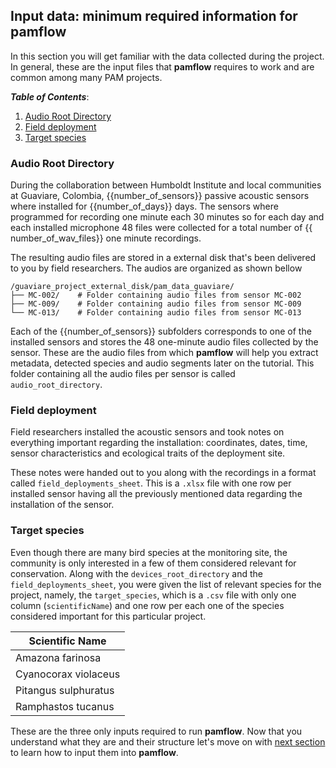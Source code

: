 ## Input data: minimum required information for **pamflow**

In this section you will get familiar with the data collected during the project. In general, these are the input files that **pamflow** requires to work and are common among many PAM projects.

***Table of Contents***: 
1. [Audio Root Directory](#devices-root-directory)
2. [Field deployment](#field-deployment)
3. [Target species](#target-species)


### Audio Root Directory

During the collaboration between Humboldt Institute and local communities at Guaviare, Colombia, {{number_of_sensors}} passive acoustic sensors where installed for {{number_of_days}} days. The sensors where programmed for recording one minute each 30 minutes so for each day and each installed microphone 48 files were collected for a total number of {{ number_of_wav_files}} one minute recordings. 

The resulting audio files are stored in a  external disk that's been delivered to you by  field researchers. The audios are organized as shown bellow

```
/guaviare_project_external_disk/pam_data_guaviare/
├── MC-002/    # Folder containing audio files from sensor MC-002
├── MC-009/    # Folder containing audio files from sensor MC-009
└── MC-013/    # Folder containing audio files from sensor MC-013
```

Each of the {{number_of_sensors}} subfolders corresponds to one of the installed sensors and stores the 48 one-minute audio files collected by the sensor. These are the audio files from which **pamflow** will help you extract metadata, detected species and audio segments later on the tutorial. This folder containing all the audio files per sensor is called `audio_root_directory`. 


### Field deployment

Field researchers installed the acoustic sensors and took notes on everything important regarding the installation: coordinates, dates, time, sensor characteristics and  ecological traits of the deployment site. 

These notes were handed out to you along with the recordings in a format  called `field_deployments_sheet`. This is a `.xlsx` file with one row per installed sensor having all the previously mentioned data regarding the installation of the sensor. 

### Target species

Even though there are many bird species at the monitoring site, the community is only interested in a few of them considered relevant for conservation. Along with the `devices_root_directory` and the `field_deployments_sheet`, you were given the list of relevant species for the project, namely, the `target_species`, which is a `.csv` file with only one column (`scientificName`) and one row per each one of the species considered important  for this particular project. 

| Scientific Name          |
|--------------------------|
| Amazona farinosa         |
| Cyanocorax violaceus     |
| Pitangus sulphuratus     |
| Ramphastos tucanus       |


These are the three only inputs required to run **pamflow**. Now that you understand what they are and their structure let's move on with [next section](./data_preparation.md) to learn how to input them into **pamflow**. 